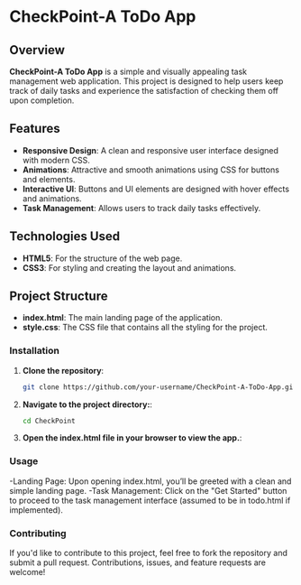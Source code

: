 # CheckPoint-A ToDo App

## Overview

**CheckPoint-A ToDo App** is a simple and visually appealing task management web application. This project is designed to help users keep track of daily tasks and experience the satisfaction of checking them off upon completion.

## Features

- **Responsive Design**: A clean and responsive user interface designed with modern CSS.
- **Animations**: Attractive and smooth animations using CSS for buttons and elements.
- **Interactive UI**: Buttons and UI elements are designed with hover effects and animations.
- **Task Management**: Allows users to track daily tasks effectively.

## Technologies Used

- **HTML5**: For the structure of the web page.
- **CSS3**: For styling and creating the layout and animations.

## Project Structure

- **index.html**: The main landing page of the application.
- **style.css**: The CSS file that contains all the styling for the project.


### Installation

1. **Clone the repository**:

   ```bash
   git clone https://github.com/your-username/CheckPoint-A-ToDo-App.git

2. **Navigate to the project directory:**:

   ```bash
   cd CheckPoint

3. **Open the index.html file in your browser to view the app.**:


 ### Usage
 -Landing Page: Upon opening index.html, you’ll be greeted with a clean and simple landing page.
 -Task Management: Click on the "Get Started" button to proceed to the task management interface (assumed to be in todo.html if implemented).

### Contributing
If you'd like to contribute to this project, feel free to fork the repository and submit a pull request. Contributions, issues, and feature requests are welcome!
